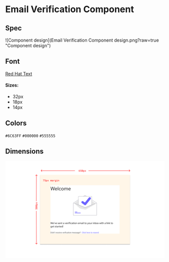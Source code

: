 # Email Verification Component

## Spec
![Component design](Email Verification Component design.png?raw=true "Component design")

## Font
[Red Hat Text](https://fonts.google.com/specimen/Red+Hat+Text)

#### Sizes:
 - 32px
 - 18px
 - 14px
 
## Colors
`#6C63FF`
`#000000`
`#555555`

## Dimensions
![Component dimensions](dimensions.png?raw=true "dimensions")